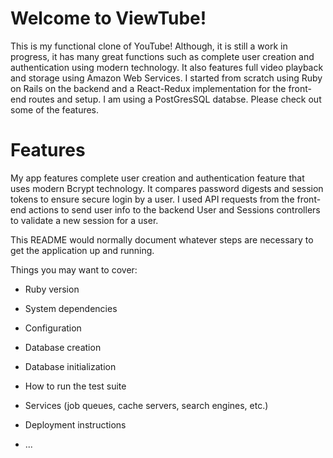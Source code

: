 # Welcome to ViewTube!

This is my functional clone of YouTube! Although, it is still a work in progress, it has many great functions such as complete user creation and authentication using modern technology. It also features full video playback and storage using Amazon Web Services. I started from scratch using Ruby on Rails on the backend and a React-Redux implementation for the front-end routes and setup. I am using a PostGresSQL databse. Please check out some of the features.

# Features
My app features complete user creation and authentication feature that uses modern Bcrypt technology. It compares password digests and session tokens to ensure secure login by a user. I used API requests from the front-end actions to send user info to the backend User and Sessions controllers to validate a new session for a user.

This README would normally document whatever steps are necessary to get the
application up and running.

Things you may want to cover:

* Ruby version

* System dependencies

* Configuration

* Database creation

* Database initialization

* How to run the test suite

* Services (job queues, cache servers, search engines, etc.)

* Deployment instructions

* ...

